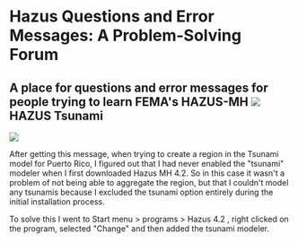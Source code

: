 # Hazus Questions and Error Messages: A Problem-Solving Forum     
A place for questions and error messages for people trying to learn FEMA's HAZUS-MH 
<img src="https://drive.google.com/uc?export=view&id=1qRz4ZuR_3h4upaNWByW2fnBNLLv15GOY">
HAZUS Tsunami
---
<img src="https://drive.google.com/uc?export=view&id=18TWsVwmr1fYk6kUmgQ0871tP_CIbu5vU">

After getting this message, when trying to create a region in the Tsunami model for Puerto Rico, I figured out that I had never enabled the "tsunami" modeler when I first downloaded Hazus MH 4.2. So in this case it wasn't a problem of not being able to aggregate the region, but that I couldn't model any tsunamis because I excluded the tsunami option entirely during the initial installation process. 

To solve this I went to Start menu > programs > Hazus 4.2 , right clicked on the program, selected "Change" and then added the tsunami modeler.


